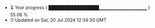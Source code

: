 - ⏳ Year progress { ████████████████▁▁▁▁▁▁▁▁▁▁▁▁▁▁ } 55.06 %
- ⏰ Updated on Sat, 20 Jul 2024 12:34:30 GMT

